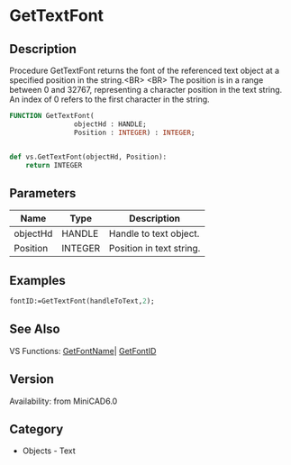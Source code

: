 # GetTextFont

## Description
Procedure GetTextFont returns the font of the referenced text object at a specified position in the string.&lt;BR&gt;
&lt;BR&gt;
The position is in a range between 0 and 32767, representing a character position in the text string. An index of 0 refers to the first character in the string.

```pascal
FUNCTION GetTextFont(
				objectHd : HANDLE;
				Position : INTEGER) : INTEGER;
```

```python

def vs.GetTextFont(objectHd, Position):
    return INTEGER
```

## Parameters
|Name|Type|Description|
|---|---|---|
|objectHd|HANDLE|Handle to text object.|
|Position|INTEGER|Position in text string.|

## Examples
```pascal
fontID:=GetTextFont(handleToText,2);


```

## See Also
VS Functions:
[GetFontName](GetFontName.md)| [GetFontID](GetFontID.md)

## Version
Availability: from MiniCAD6.0
## Category
* Objects - Text

